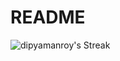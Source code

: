 # README

![dipyamanroy's Streak](https://github-readme-streak-stats.herokuapp.com/?user=dipyamanroy&theme=tokyonight&hide_border=true)
